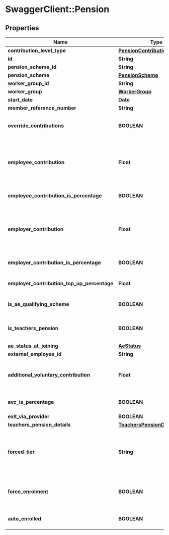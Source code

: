 # SwaggerClient::Pension

## Properties
Name | Type | Description | Notes
------------ | ------------- | ------------- | -------------
**contribution_level_type** | [**PensionContributionLevelType**](PensionContributionLevelType.md) |  | [optional] 
**id** | **String** | [readonly] The unique id of the object | [optional] 
**pension_scheme_id** | **String** |  | [optional] 
**pension_scheme** | [**PensionScheme**](PensionScheme.md) |  | [optional] 
**worker_group_id** | **String** |  | [optional] 
**worker_group** | [**WorkerGroup**](WorkerGroup.md) |  | [optional] 
**start_date** | **Date** |  | [optional] 
**member_reference_number** | **String** |  | [optional] 
**override_contributions** | **BOOLEAN** | If this is set to true then the Contributions levels set for the WorkerGroup will be replaced with the values provided here | [optional] 
**employee_contribution** | **Float** | The amount the employee contributes towards the pension. Could be a percentage or a fixed amount depending on EmployeeContributionIsPercentage.\\n  This is read-only if OverrideContributions is false | [optional] 
**employee_contribution_is_percentage** | **BOOLEAN** | Determines whether the Value of the EmployeeContribution is a fixed amount or a percentage, | [optional] 
**employer_contribution** | **Float** | The amount the employer contributes towards the pension. Could be a percentage or a fixed amount depending on EmployerContributionIsPercentage.\\n  This is read-only if OverrideContributions is false | [optional] 
**employer_contribution_is_percentage** | **BOOLEAN** | Determines whether the Value of the EmployerContribution is a fixed amount or a percentage, | [optional] 
**employer_contribution_top_up_percentage** | **Float** | Increase Employer Contribution by this percentage of the Employee Contribution | [optional] 
**is_ae_qualifying_scheme** | **BOOLEAN** | [readonly] Whether or not the associated PensionScheme is a Qualifying Scheme for AutoEnrolment | [optional] 
**is_teachers_pension** | **BOOLEAN** | [readonly] Whether or not the associated PensionScheme is a Teachers&#x27; Pension (determined by its CsvFormat) | [optional] 
**ae_status_at_joining** | [**AeStatus**](AeStatus.md) |  | [optional] 
**external_employee_id** | **String** | [readonly] | [optional] 
**additional_voluntary_contribution** | **Float** | Any additional voluntary amount the employer contributes towards the pension. Could be a percentage or a fixed amount depending on AvcIsPercentage.\\n | [optional] 
**avc_is_percentage** | **BOOLEAN** | Determines whether the Value of the Additional Voluntary Contribution is a fixed amount or a percentage, | [optional] 
**exit_via_provider** | **BOOLEAN** |  | [optional] 
**teachers_pension_details** | [**TeachersPensionDetails**](TeachersPensionDetails.md) |  | [optional] 
**forced_tier** | **String** | If the WorkerGroup ContributionLevelType is a Tiered Scheme then you can specify the name of the tier to force the employee on to.\\n  If none is specified then the Tier is determined by the earnings in the period | [optional] 
**force_enrolment** | **BOOLEAN** | If the PensionScheme is connected to an ExternalDataProvider that supports enrolment then setting this to true will force this employee to be enrolled with the next submission. | [optional] 
**auto_enrolled** | **BOOLEAN** | [readonly] Is True if the employee joined this Pension due to an AutoEnrolment action | [optional] 


